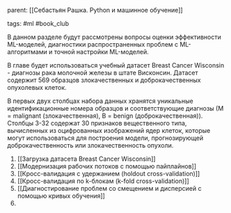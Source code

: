 parent: [[Себастьян Рашка. Python и машинное обучение]]

tags: #ml #book_club 

В данном разделе будут рассмотрены вопросы оценки эффективности ML-моделей, диагностики распространенных проблем с ML-алгоритмами и точной настройки ML-моделей.

В главе будет использоваться учебный датасет Breast Cancer Wisconsin - диагнозы рака молочной железы в штате Висконсин. Датасет содержит 569 образцов злокачественных и доброкачественных опухолевых клеток.

В первых двух столбцах набора данных хранятся уникальные идентификационные номера образцов и соответствующие диагнозы (М = malignant (злокачественная), B = benign (доброкачественная)). Столбцы 3-32 содержат 30 признаков вещественного типа, вычисленных из оцифрованных изображений ядер клеток, которые могут использоваться для построения модели, прогнозирующей доброкачественность или злокачественность опухоли.

1. [[Загрузка датасета Breast Cancer Wisconsin]]
2. [[Модернизация рабочих потоков с помощью пайплайнов]]
2. [[Кросс-валидация с удержанием (holdout cross-validation)]]
3. [[Кросс-валидация по k-блокам (k-fold cross-validation)]]
4. [[Диагностирование проблем со смещением и дисперсией с помощью кривых обучения]]
5. 